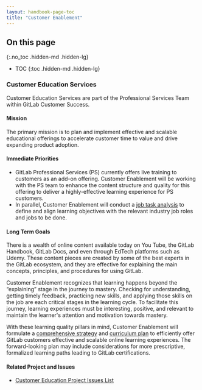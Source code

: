 ```yaml
---
layout: handbook-page-toc
title: "Customer Enablement"
---
```


## On this page
{:.no_toc .hidden-md .hidden-lg}

- TOC
{:toc .hidden-md .hidden-lg}

### Customer Education Services
Customer Education Services are part of the Professional Services Team within GitLab Customer Success. 

#### Mission

The primary mission is to plan and implement effective and scalable educational offerings to accelerate customer time to value and drive expanding product adoption.

#### Immediate Priorities

- GitLab Professional Services (PS) currently offers live training to customers as an add-on offering. Customer Enablement will be working with the PS team to enhance the content structure and quality for this offering to deliver a highly-effective learning experience for PS customers.
- In parallel, Customer Enablement will conduct a [job task analysis](https://docs.google.com/spreadsheets/d/114yAXzzUi3bKoOcN6zG4tOZ5I_-SmPU9luO8Ylp5XRI/edit?usp=sharing) to define and align learning objectives with the relevant industry job roles and jobs to be done. 

#### Long Term Goals
There is a wealth of online content available today on You Tube, the GitLab Handbook, GitLab Docs, and even through EdTech platforms such as Udemy. These content pieces are created by some of the best experts in the GitLab ecosystem, and they are effective for explaining the main concepts, principles, and procedures for using GitLab.

Customer Enablement recognizes that learning happens beyond the “explaining” stage in the journey to mastery. Checking for understanding, getting timely feedback, practicing new skills, and applying those skills on the job are each critical stages in the learning cycle.  To facilitate this journey, learning experiences must be interesting, positive, and relevant to maintain the learner's attention and motivation towards mastery.

With these learning quality pillars in mind, Customer Enablement will formulate a [comprehensive strategy](https://docs.google.com/presentation/d/1rnSauSssTeYGNd9KAcgPGJNw0cWQ9g5nWs0lMZjiV74/edit?usp=sharing) and [curriculum plan](https://docs.google.com/document/d/1p4u9aRK7_pbErQYyHcC2EBrFPeQI9BBJzWZqqOUqU1Y/edit?usp=sharing) to efficiently offer GitLab customers effective and scalable online learning experiences. The forward-looking plan may include considerations for more prescriptive, formalized learning paths leading to GitLab certifications.

#### Related Project and Issues
- [Customer Education Project Issues List](https://gitlab.com/gitlab-com/sales-team/customer-education/issues)
